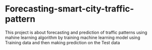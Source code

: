 # Forecasting-smart-city-traffic-pattern
This project is about forecasting and prediction of traffic patterns using mahine learning algorithm by training machine learning model using Training data and then making prediction on the Test data
